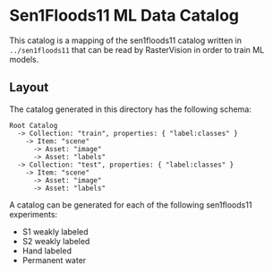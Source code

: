# Sen1Floods11 ML Data Catalog

This catalog is a mapping of the sen1floods11 catalog written in `../sen1floods11` that can be read by RasterVision in order to train ML models.

## Layout

The catalog generated in this directory has the following schema:

```
Root Catalog
  -> Collection: "train", properties: { "label:classes" }
    -> Item: "scene"
      -> Asset: "image"
      -> Asset: "labels"
  -> Collection: "test", properties: { "label:classes" }
    -> Item: "scene"
      -> Asset: "image"
      -> Asset: "labels"
```

A catalog can be generated for each of the following sen1floods11 experiments:

- S1 weakly labeled
- S2 weakly labeled
- Hand labeled
- Permanent water
